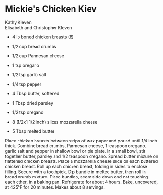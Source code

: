 # Mickie's Chicken Kiev

Kathy Kleven<br/>
Elisabeth and Christopher Kleven

- 4 lb boned chicken breasts (8)
- 1/2 cup bread crumbs
- 1/2 cup Parmesan cheese
- 1 tsp oregano
- 1/2 tsp garlic salt
- 1/4 tsp pepper

- 4 Tbsp butter, softened
- 1 Tbsp dried parsley
- 1/2 tsp oregano
- 8 (1/2x1 1/2 inch) slices mozzarella cheese
- 5 Tbsp melted butter

Place chicken breasts between strips of wax paper and pound until 1/4 inch thick. Combine bread crumbs, Parmesan cheese, 1 teaspoon oregano, garlic salt and pepper in shallow bowl or pie plate. In a small bowl, stir together butter, parsley and 1/2 teaspoon oregano. Spread butter mixture on flattened chicken breasts. Place a mozzarella cheese slice on each buttered chicken breast. Roll up each chicken breast, folding in sides to enclose filling. Secure with a toothpick. Dip bundle in melted butter, then roll in bread crumb mixture. Place bundles, seam side down and not touching each other, in a baking pan. Refrigerate for about 4 hours. Bake, uncovered, at 425°F for 20 minutes. Makes about 8 servings.